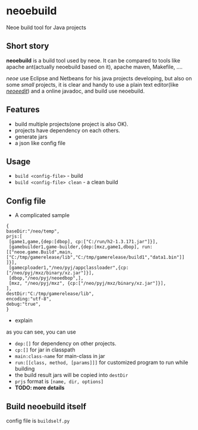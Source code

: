 neoebuild
=========

Neoe build tool for Java projects

Short story
------------------
**neoebuild** is a build tool used by neoe. It can be compared to tools like apache ant(actually neoebuild based on it),
apache maven, Makefile, ....

*neoe* use Eclipse and Netbeans for his java projects developing, 
but also on some *small* projects, it is clear and handy to use a plain text editor(like [*neoeedit*](https://github.com/neoedmund/neoeedit)) and a online javadoc,
and build use neoebuild.


Features
-----------------
* build multiple projects(one project is also OK).
* projects have dependency on each others.
* generate jars
* a json like config file


Usage
-----------------
* `build <config-file>`  -  build
* `build <config-file> clean`  -  a clean build


Config file
----------------
* A complicated sample
```
{
baseDir:"/neo/temp",
prjs:[
 [game1,game,{dep:[dbop], cp:["C:/run/h2-1.3.171.jar"]}],
 [gamebuilder1,game-builder,{dep:[mxz,game1,dbop], run:[["neoe.game.Build",main,["C:/tmp/gamerelease/lib","C:/tmp/gamerelease/build1","data1.bin"]] ]}],
 [gamecploader1,"/neo/pyj/appclassloader",{cp:["/neo/pyj/mxz/binary/xz.jar"]}],
 [dbop,"/neo/pyj/neoedbop",],
 [mxz, "/neo/pyj/mxz", {cp:["/neo/pyj/mxz/binary/xz.jar"]}],
],
destDir:"C:/tmp/gamerelease/lib",
encoding:"utf-8",
debug:"true",
}                                                             
```
* explain

as you can see, you can use

  - `dep:[]` for dependency on other projects.
  - `cp:[]` for jar in classpath
  - `main:class-name` for main-class in jar
  - `run:[[class, method, [params]]]` for customized program to run while building
  - the build result jars will be copied into `destDir`
  - `prjs` format is `[name, dir, options]` 
  - **TODO: more details**
  

Build neoebuild itself
--------------------
config file is `buildself.py`
